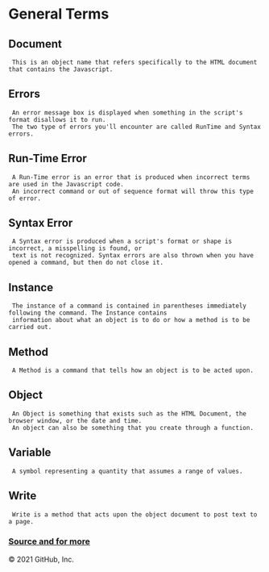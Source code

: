 # General Terms

## Document

     This is an object name that refers specifically to the HTML document that contains the Javascript.

## Errors

     An error message box is displayed when something in the script's format disallows it to run.
     The two type of errors you'll encounter are called RunTime and Syntax errors.

## Run-Time Error

     A Run-Time error is an error that is produced when incorrect terms are used in the Javascript code.
     An incorrect command or out of sequence format will throw this type of error.

## Syntax Error

     A Syntax error is produced when a script's format or shape is incorrect, a misspelling is found, or
     text is not recognized. Syntax errors are also thrown when you have opened a command, but then do not close it.

## Instance

     The instance of a command is contained in parentheses immediately following the command. The Instance contains
     information about what an object is to do or how a method is to be carried out.

## Method

     A Method is a command that tells how an object is to be acted upon.

## Object

     An Object is something that exists such as the HTML Document, the browser window, or the date and time.
     An object can also be something that you create through a function.

## Variable

     A symbol representing a quantity that assumes a range of values.

## Write

     Write is a method that acts upon the object document to post text to a page.

### [Source and for more](https://trothman.com/ACES/javascript/Jsvocab.htm)

© 2021 GitHub, Inc.
